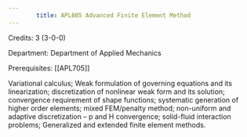 ```yaml
---
        title: APL805 Advanced Finite Element Method
---
```

Credits: 3 (3-0-0)

Department: Department of Applied Mechanics

Prerequisites: [[APL705]]

Variational calculus; Weak formulation of governing equations and its linearization; discretization of nonlinear weak form and its solution; convergence requirement of shape functions; systematic generation of higher order elements; mixed FEM/penalty method; non-uniform and adaptive discretization – p and H convergence; solid-fluid interaction problems; Generalized and extended finite element methods.